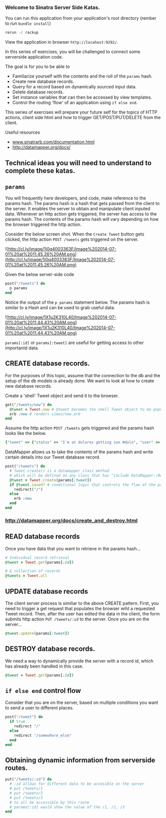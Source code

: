 ### Welcome to Sinatra Server Side Katas.

You can run this application from your application's root directory (rember to run ```bundle install```)

```bash
rerun -c rackup
```

View the application in browser ```http://locahost:9292/```.


In this series of exercises, you will be challenged to connect some serverside application code.

The goal is for you to be able to

- Familiarize yourself with the contents and the roll of the ```params``` hash.
- Create new database records.
- Query for a record based on dynamically sourced input data.
- Delete database records.  
- Set instance variables that can then be accessed by view templates.
- Control the routing 'flow' of an application using ```if else end```.


This series of exercises will prepare your future self for the topics of HTTP actions, client side html and how to trigger GET/POST/PUT/DELETE from the client.

Useful resources

- www.sinatrarb.com/documentation.html
- http://datamapper.org/docs/

## Technical ideas you will need to understand to complete these katas.

## ```params```

You will frequently here developers, and code, make reference to the params hash.  The params hash is a hash that gets passed from the client to the server.  It enables the server to obtain and manipulate client inputed data.  Whenever an http action gets triggered, the server has access to the params hash.  The contents of the params hash will vary depending on how the browser triggered the http action.

Consider the below screen shot.  When the `Create Tweet` button gets clicked, the http action ```POST /tweets``` gets triggered on the server.

![http://cl.ly/image/1j0q4003363F/Image%202014-07-01%20at%2011.45.26%20AM.png](http://cl.ly/image/1j0q4003363F/Image%202014-07-01%20at%2011.45.26%20AM.png)

Given the below server-side code

```ruby
post("/tweets") do
  p params
end
```

Notice the output of the ```p params``` statement below.  The params hash is similar to a Hash and can be used to grab useful data.

![http://cl.ly/image/1X1u2K310L40/Image%202014-07-01%20at%2011.44.43%20AM.png](http://cl.ly/image/1X1u2K310L40/Image%202014-07-01%20at%2011.44.43%20AM.png)

```params[:id]``` or ```params[:tweet]```  are useful for getting access to other importantd data.

## CREATE database records.

For the purposes of this topic, assume that the connection to the db and the setup of the db models is already done.  We want to look at how to create new database records.  

Create a 'shell' Tweet object and send it to the browser.

```ruby
get("/tweets/new") do
  @tweet = Tweet.new # @tweet becomes the shell Tweet object to be populated with data in the browser
  erb :new # renders views/new.erb
end
```

Assume the http action ```POST /tweets``` gets triggered and the params hash looks like the below.

```ruby
{"tweet" => {"status" => "I'm at dolores getting sun #dolo", "user" => "jcdavison"}}
```

DataMapper allows us to take the contents of the params hash and write certain details into our Tweet database record.


```ruby
post("/tweets") do
  # Tweet.create() is a datamapper class method
  # which will be defined on any class that has "include DataMapper::Resource"
  @tweet = Tweet.create(params[:tweet]) 
  if @tweet.saved? # conditional logic that controls the flow of the program.
    redirect("/")
  else
    erb :new
  end
end
```
### http://datamapper.org/docs/create_and_destroy.html


## READ database records

Once you have data that you want to retrieve in the params hash...

```ruby
# Individual record retrieval
@tweet = Tweet.get(params[:id])
```

```ruby
# A collection of records
@tweets = Tweet.all
```

## UPDATE database records

The client server process is similiar to the above CREATE pattern.  First, you need to trigger a get request that populates the browser wiht a requested Tweet record.  Then, after the user has edited the data in the client, the form submits http action ``` PUT /tweets/:id ``` to the server.  Once you are on the server...

```ruby
@tweet.update(params[:tweet])
```

## DESTROY database records.

We need a way to dynamically provide the server with a record id, which has already been handled in this case.

```ruby
@tweet = Tweet.get(params[:id])
```


## ```if else end``` control flow

Consider that you are on the server, based on multiple conditions you want to send a user to different places.

```ruby
post("/tweet") do
  if true
    redirect "/"
  else
    redirect "/somewhere_else"
  end
end
```

## Obtaining dynamic information from serverside routes.

```ruby
put("/tweets/:id") do
  # :id allows for different data to be accesible on the server
  # put /tweets/1
  # put /tweets/2
  # put /tweets/3
  # to all be accessible by this route
  # params[:id] would show the value of the /1, /2, /3
end
```
